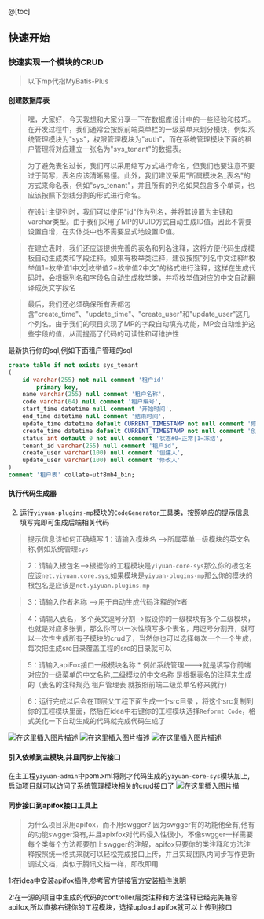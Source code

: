 ﻿@[toc]
## 快速开始
###  快速实现一个模块的CRUD

> 以下mp代指MyBatis-Plus

#### 创建数据库表

> 嘿，大家好，今天我想和大家分享一下在数据库设计中的一些经验和技巧。在开发过程中，我们通常会按照前端菜单栏的一级菜单来划分模块，例如系统管理模块为"sys"，权限管理模块为"auth"，而在系统管理模块下面的租户管理将对应建立一张名为"sys_tenant"的数据表。

> 为了避免表名过长，我们可以采用缩写方式进行命名，但我们也要注意不要过于简写，表名应该清晰易懂。此外，我们建议采用"所属模块名_表名"的方式来命名表，例如"sys_tenant"，并且所有的列名如果包含多个单词，也应该按照下划线分割的形式进行命名。

> 在设计主键列时，我们可以使用"id"作为列名，并将其设置为主键和varchar类型。由于我们采用了MP的UUID方式自动生成ID值，因此不需要设置自增，在实体类中也不需要显式地设置ID值。

> 在建立表时，我们还应该提供完善的表名和列名注释，这将方便代码生成模板自动生成类和字段注释。如果有枚举类注释，建议按照"列名中文注释#枚举值1=枚举值1中文|枚举值2=枚举值2中文"的格式进行注释，这样在生成代码时，会根据列名和字段名自动生成枚举类，并将枚举值对应的中文自动翻译成英文字段名

>最后，我们还必须确保所有表都包含"create_time"、"update_time"、"create_user"和"update_user"这几个列名。由于我们的项目实现了MP的字段自动填充功能，MP会自动维护这些字段的值，从而提高了代码的可读性和可维护性


最新执行你的sql,例如下面租户管理的sql

```sql
create table if not exists sys_tenant
(
	id varchar(255) not null comment '租户id'
		primary key,
	name varchar(255) null comment '租户名称',
	code varchar(64) null comment '租户编号',
	start_time datetime null comment '开始时间',
	end_time datetime null comment '结束时间',
	update_time datetime default CURRENT_TIMESTAMP not null comment '修改时间',
	create_time datetime default CURRENT_TIMESTAMP not null comment '创建时间',
	status int default 0 not null comment '状态#0=正常|1=冻结',
	tenant_id varchar(255) null comment '租户id',
	create_user varchar(100) null comment '创建人',
	update_user varchar(100) null comment '修改人'
)
comment '租户表' collate=utf8mb4_bin;

```
#### 执行代码生成器
 
 2. 运行`yiyuan-plugins-mp`模块的`CodeGenerator`工具类，按照响应的提示信息填写完即可生成后端相关代码

> 提示信息该如何正确填写
> 1：请输入模块名 -->所属菜单一级模块的英文名称,例如系统管理`sys`

> 2：请输入根包名-->根据你的工程模块是`yiyuan-core-sys`那么你的根包名应该`net.yiyuan.core.sys`,如果模块是`yiyuan-plugins-mp`那么你的模块的根包名是应该是`net.yiyuan.plugins.mp`

> 3：请输入作者名称 -->用于自动生成代码注释的作者

> 4：请输入表名，多个英文逗号分割-->假设你的一级模块有多个二级模块，也就是对应多张表，那么你可以一次性填写多个表名，用逗号分割开，就可以一次性生成所有子模块的crud了，当然你也可以选择每次一个一个生成，每次把生成src目录覆盖工程的src的目录就可以

> 5：请输入apiFox接口一级模块名称 * 例如系统管理--->就是填写你前端对应的一级菜单的中文名称,二级模块的中文名称 是根据表名的注释来生成的（表名的注释规范 租户管理表  就按照前端二级菜单名称来就行）

> 6：运行完成以后会在顶层父工程下面生成一个src目录 ，将这个src复制到你的工程模块里面，然后在idea中右键你的工程模块选择`Reformt Code`，格式美化一下自动生成的代码就完成代码生成了
 
![在这里插入图片描述](https://img-blog.csdnimg.cn/fa9b190ebe5e4bbcad9ddcde6c17bedd.png)
![在这里插入图片描述](https://img-blog.csdnimg.cn/e9dc3ff2a49d4a9f8724c120022dfea6.png)
![在这里插入图片描述](https://img-blog.csdnimg.cn/941ab8564d7648e28c88f85baf1f0a56.png)

 #### 引入依赖到主模块,并且同步上传接口
 
 在主工程`yiyuan-admin`中pom.xml将刚才代码生成的`yiyuan-core-sys`模块加上,启动项目就可以访问了系统管理模块相关的crud接口了
![在这里插入图片描](https://img-blog.csdnimg.cn/dd7c23b5c60e4bed80360c67d52940ca.png)
#### 同步接口到apifox接口工具上

> 为什么项目采用apifox，而不用swgger?
> 因为swgger有的功能他全有,他有的功能swgger没有,并且apixfox对代码侵入性很小，不像swgger一样需要每个类每个方法都要加上swgger的注解，apifox只要你的类注释和方法注释按照统一格式来就可以轻松完成接口上传，并且实现团队内同步写作更新调试文档，类似于腾讯文档一样，即改即用

1:在idea中安装apifox插件,参考官方链接[官方安装插件说明](https://apifox.com/help/applications-and-plugins/idea/start#%E5%AE%89%E8%A3%85)

2:在一源的项目中生成的代码的controller层类注释和方法注释已经完美兼容apifox,所以直接右键你的工程模块，选择upload apifox就可以上传到接口

	

